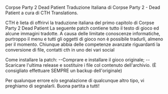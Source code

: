 Corpse Party 2 Dead Patient
Traduzione Italiana di Corpse Party 2 - Dead Patient a cura di CTH Translations.


CTH è lieta di offrirvi la traduzione italiana del primo capitolo di Corpse Party 2 Dead Patient
La seguente patch contiene tutto il testo di gioco ed alcune immagini tradotte. A causa delle limitate conoscenze informatiche, purtroppo il menu e tutti gli oggetti di gioco non è possibile tradurli, almeno per il momento. Chiunque abbia delle competenze avanzate riguardanti la conversione di file, contatti cth in uno dei vari social

Come installare la patch:
--Comprare e installare il gioco originale;
--Scaricare l'ultima release e sostituire i file col contenuto dell'archivio.
(È consigliato effettuare SEMPRE un backup dell'originale)

Per qualunque errore e/o segnalazione di qualcunque altro tipo, vi preghiamo di segnalarli.
Buona partita a tutti!
